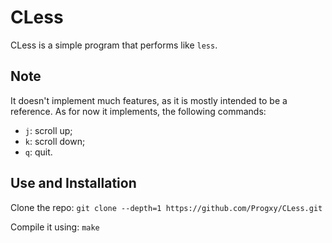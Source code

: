 # CLess
CLess is a simple program that performs like `less`.

## Note
It doesn't implement much features, as it is mostly intended to be a reference.
As for now it implements, the following commands:
 - `j`: scroll up;
 - `k`: scroll down;
 - `q`: quit.

## Use and Installation
Clone the repo: `git clone --depth=1 https://github.com/Progxy/CLess.git`

Compile it using: `make`
